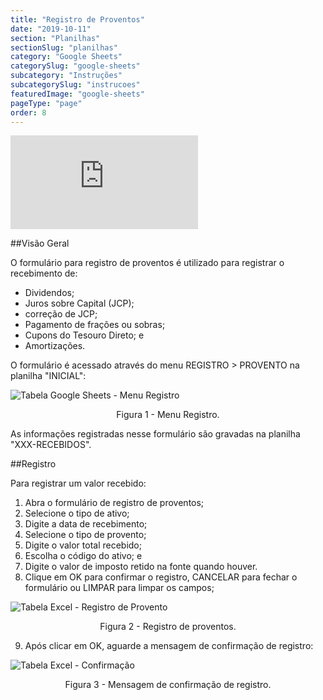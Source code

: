 ```yaml
---
title: "Registro de Proventos"
date: "2019-10-11"
section: "Planilhas"
sectionSlug: "planilhas"
category: "Google Sheets"
categorySlug: "google-sheets"
subcategory: "Instruções"
subcategorySlug: "instrucoes"
featuredImage: "google-sheets"
pageType: "page"
order: 8
---
```



<div class="iframe-container">
<iframe src="https://www.youtube.com/embed/YJ4Ydq9LNIE?start=243" frameborder="0" allow="accelerometer; autoplay; encrypted-media; gyroscope; picture-in-picture" allowfullscreen></iframe>
</div>

##Visão Geral

O formulário para registro de proventos é utilizado para registrar o recebimento de:

- Dividendos;
- Juros sobre Capital (JCP);
- correção de JCP;
- Pagamento de frações ou sobras;
- Cupons do Tesouro Direto; e
- Amortizações.

O formulário é acessado através do menu REGISTRO > PROVENTO na planilha "INICIAL":

![Tabela Google Sheets - Menu Registro](../img/planilha-inicial-sheets-004.jpg)

<p class="legenda" style="text-align:center">Figura 1 - Menu Registro.</p>

As informações registradas nesse formulário são gravadas na planilha "XXX-RECEBIDOS".

##Registro

Para registrar um valor recebido:

1. Abra o formulário de registro de proventos;
2. Selecione o tipo de ativo;
3. Digite a data de recebimento;
4. Selecione o tipo de provento;
5. Digite o valor total recebido;
6. Escolha o código do ativo; e
7. Digite o valor de imposto retido na fonte quando houver.
8. Clique em OK para confirmar o registro, CANCELAR para fechar o formulário ou LIMPAR para limpar os campos;

![Tabela Excel - Registro de Provento](../img/registro-provento-SHEETS-002.jpg)

<p class="legenda" style="text-align:center">Figura 2 - Registro de proventos.</p>

9. Após clicar em OK, aguarde a mensagem de confirmação de registro:

![Tabela Excel - Confirmação](../img/registro-provento-sheets-003.jpg)

<p class="legenda" style="text-align:center">Figura 3 - Mensagem de confirmação de registro.</p>

